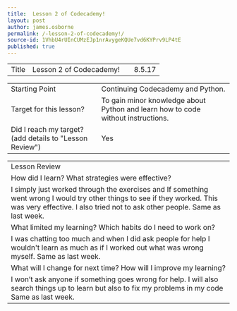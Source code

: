```yaml
---
title:  Lesson 2 of Codecademy!
layout: post
author: james.osborne
permalink: /-lesson-2-of-codecademy!/
source-id: 1VhbU4rUInCUMzEJp1nrAvygeKQUe7vd6KYPrv9LP4tE
published: true
---
```

<table>
  <tr>
    <td>Title</td>
    <td>  Lesson 2 of Codecademy!</td>
    <td> </td>
    <td> 8.5.17</td>
  </tr>
</table>


<table>
  <tr>
    <td>Starting Point</td>
    <td>Continuing Codecademy and Python.</td>
  </tr>
  <tr>
    <td>Target for this lesson?</td>
    <td>To gain minor knowledge about Python  and learn how to code without instructions.</td>
  </tr>
  <tr>
    <td>Did I reach my target? 
(add details to "Lesson Review")</td>
    <td> 
Yes</td>
  </tr>
</table>


<table>
  <tr>
    <td>Lesson Review</td>
  </tr>
  <tr>
    <td>How did I learn? What strategies were effective? </td>
  </tr>
  <tr>
    <td> I simply just worked through the exercises and If something went wrong I would try other things to see if they worked. This was very effective. I also tried not to ask other people.
Same as last week.</td>
  </tr>
  <tr>
    <td>What limited my learning? Which habits do I need to work on? </td>
  </tr>
  <tr>
    <td> I was chatting too much and when I did ask people for help I wouldn't learn as much as if I worked out what was wrong myself.
Same as last week.</td>
  </tr>
  <tr>
    <td>What will I change for next time? How will I improve my learning?</td>
  </tr>
  <tr>
    <td>  I won’t ask anyone if something goes wrong for help. I will also search things up to learn but also to fix my problems in my code
Same as last week.</td>
  </tr>
</table>


